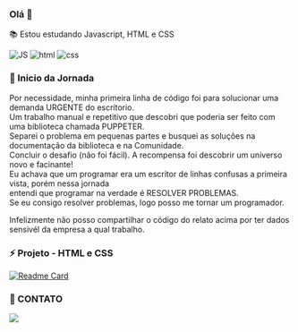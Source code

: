 ### Olá 👋
📚 Estou estudando Javascript, HTML e CSS 

![JS](https://img.shields.io/badge/JavaScript-323330?style=for-the-badge&logo=javascript&logoColor=F7DF1E)
![html](https://img.shields.io/badge/HTML5-E34F26?style=for-the-badge&logo=html5&logoColor=white)
![css](https://img.shields.io/badge/CSS3-1572B6?style=for-the-badge&logo=css3&logoColor=white)

### 📝 Inicio da Jornada
Por necessidade, minha primeira linha de código foi para solucionar uma demanda URGENTE do escrítorio.<br>
Um trabalho manual e repetitivo que descobri que poderia ser feito com uma biblioteca chamada PUPPETER.<br>
Separei o problema em pequenas partes e busquei as soluções na documentação da biblioteca e na Comunidade.<br>
Concluir o desafio (não foi fácil). A recompensa foi descobrir um universo novo e facinante!<br>
Eu achava que um programar era um escritor de linhas confusas a primeira vista, porém nessa jornada<br>
entendi que programar na verdade é RESOLVER PROBLEMAS.<br>
Se eu consigo resolver problemas, logo posso me tornar um programador.

Infelizmente não posso compartilhar o código do relato acima por ter dados sensivél da empresa a qual trabalho.

<!--
[![Anurag's GitHub stats](https://github-readme-stats.vercel.app/api?username=michel-policeno)](https://github.com/anuraghazra/github-readme-stats)
-->



### ⚡ Projeto - HTML e CSS

[![Readme Card](https://github-readme-stats.vercel.app/api/pin/?username=michel-policeno&repo=Michel-Policeno.github.io)](https://github.com/anuraghazra/github-readme-stats)

### 📱 CONTATO

[<img src='https://img.shields.io/badge/LinkedIn-0077B5?style=for-the-badge&logo=linkedin&logoColor=white'>](https://www.linkedin.com/in/michel-policeno-85a866212/)
